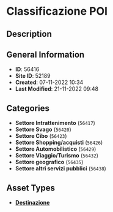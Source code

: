 # Classificazione POI

## Description

## General Information
- **ID**: 56416
- **Site ID**: 52189
- **Created**: 07-11-2022 10:34
- **Last Modified**: 21-11-2022 09:48

## Categories
- **Settore Intrattenimento** (`56417`)
- **Settore Svago** (`56420`)
- **Settore Cibo** (`56423`)
- **Settore Shopping/acquisti** (`56426`)
- **Settore Automobilistico** (`56429`)
- **Settore Viaggio/Turismo** (`56432`)
- **Settore geografico** (`56435`)
- **Settore altri servizi pubblici** (`56438`)
## Asset Types
- **[Destinazione](../contentStructure/destinazione/README.md)** 
